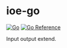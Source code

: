 # ioe-go

[![Go](https://github.com/make-go-great/ioe-go/workflows/Go/badge.svg?branch=main)](https://github.com/make-go-great/ioe-go/actions)
[![Go Reference](https://pkg.go.dev/badge/github.com/make-go-great/ioe-go.svg)](https://pkg.go.dev/github.com/make-go-great/ioe-go)

Input output extend.
